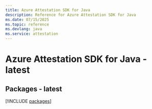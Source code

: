 ```yaml
---
title: Azure Attestation SDK for Java
description: Reference for Azure Attestation SDK for Java
ms.date: 07/15/2025
ms.topic: reference
ms.devlang: java
ms.service: attestation
---
```

# Azure Attestation SDK for Java - latest
## Packages - latest
[!INCLUDE [packages](attestation-index.md)]